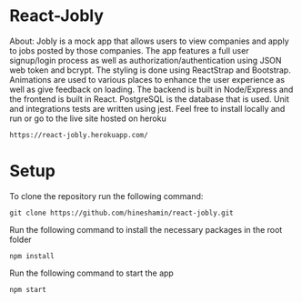 # React-Jobly
About: Jobly is a mock app that allows users to view companies and apply to jobs posted by those companies. The app features a full user signup/login process as well as authorization/authentication using JSON web token and bcrypt. The styling is done using ReactStrap and Bootstrap. Animations are used to various places to enhance the user experience as well as give feedback on loading. The backend is built in Node/Express and the frontend is built in React. PostgreSQL is the database that is used. Unit and integrations tests are written using jest. Feel free to install locally and run or go to the live site hosted on heroku
``` 
https://react-jobly.herokuapp.com/
```

# Setup

To clone the repository run the following command:
```
git clone https://github.com/hineshamin/react-jobly.git
```

Run the following command to install the necessary packages in the root folder  
```
npm install
```

Run the following command to start the app  
```
npm start
```
